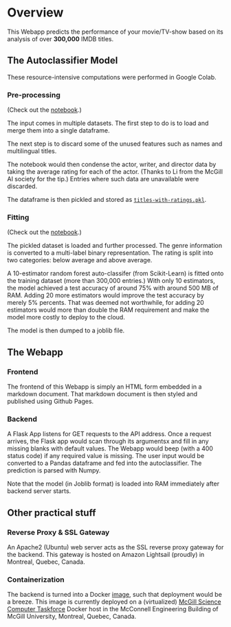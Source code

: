 # Overview
This Webapp predicts the performance of your movie/TV-show based on its analysis of over **300,000** IMDB titles.

## The Autoclassifier Model
These resource-intensive computations were performed in Google Colab.

### Pre-processing
(Check out the [notebook](https://github.com/jacobthebanana/McGill-AI-Stereotyper/blob/master/notebooks/2020-MAIS-Project-%20Data%20Preprocessing.ipynb).)

The input comes in multiple datasets. The first step to do is to load and merge them into a single dataframe.

The next step is to discard some of the unused features such as names and multilingual titles.

The notebook would then condense the actor, writer, and director data by taking the average rating for each of the actor. 
(Thanks to Li from the McGill AI society for the tip.) Entries where such data are unavailable were discarded.

The dataframe is then pickled and stored as [`titles-with-ratings.pkl`](https://github.com/jacobthebanana/McGill-AI-Stereotyper/releases/download/1.0/titles-with-ratings.pkl).

### Fitting
(Check out the [notebook](https://github.com/jacobthebanana/McGill-AI-Stereotyper/blob/master/notebooks/2020-MAIS-Project-%20Model.ipynb).)

The pickled dataset is loaded and further processed. The genre information is converted to a multi-label binary representation. 
The rating is split into two categories: below average and above average.

A 10-estimator random forest auto-classifer (from Scikit-Learn) is fitted onto the training dataset (more than 300,000 entries.) 
With only 10 estimators, the model achieved a test accuracy of around 75% with around 500 MB of RAM. 
Adding 20 more estimators would improve the test accuracy by merely 5% percents. That was deemed not worthwhile, 
for adding 20 estimators would more than double the RAM requirement and make the model more costly to deploy to the cloud. 

The model is then dumped to a joblib file.

## The Webapp
### Frontend
The frontend of this Webapp is simply an HTML form embedded in a markdown document. 
That markdown document is then styled and published using Github Pages.

### Backend
A Flask App listens for GET requests to the API address. Once a request arrives, the Flask app would scan through its argumentsx and fill in any missing blanks with default values. The Webapp would beep (with a 400 status code) if any required value is missing.
The user input would be converted to a Pandas dataframe and fed into the autoclassifier. The prediction is parsed with Numpy.

Note that the model (in Joblib format) is loaded into RAM immediately after backend server starts.

## Other practical stuff
### Reverse Proxy & SSL Gateway
An Apache2 (Ubuntu) web server acts as the SSL reverse proxy gateway for the backend. This gateway is hosted on Amazon Lightsail (proudly) in Montreal, Quebec, Canada.

### Containerization
The backend is turned into a Docker [image](https://hub.docker.com/r/jacobthebanana/movie-rfc-backend), such that deployment would be a breeze.
This image is currently deployed on a (virtualized) [McGill Science Computer Taskforce](https://ctf.science.mcgill.ca/) Docker host in the McConnell Engineering Building of McGill University, Montreal, Quebec, Canada.
